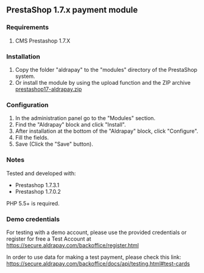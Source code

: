 ## PrestaShop 1.7.x payment module

### Requirements

1. CMS Prestashop 1.7.X

### Installation

1. Copy the folder "aldrapay" to the "modules" directory of the PrestaShop system.
2. Or install the module by using the upload function and the ZIP archive [prestashop17-aldrapay.zip](https://github.com/aldrapay/prestashop17-payment-module/raw/master/prestashop17-aldrapay.zip)

### Configuration

1. In the administration panel go to the "Modules" section.
2. Find the "Aldrapay" block and click "Install".
3. After installation at the bottom of the "Aldrapay" block, click "Configure".
4. Fill the fields.
5. Save (Click the "Save" button).

### Notes

Tested and developed with:

  * Prestashop 1.7.3.1
  * Prestashop 1.7.0.2

PHP 5.5+ is required.

### Demo credentials

For testing with a demo account, please use the provided credentials or register for free a Test Account at https://secure.aldrapay.com/backoffice/register.html 

In order to use data for making a test payment, please check this link: https://secure.aldrapay.com/backoffice/docs/api/testing.html#test-cards 

